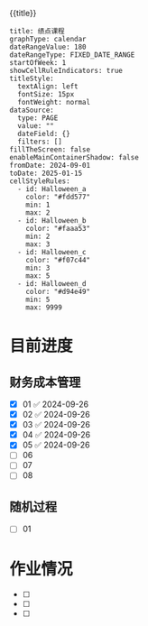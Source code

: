 {{title}}
```contributionGraph
title: 绩点课程
graphType: calendar
dateRangeValue: 180
dateRangeType: FIXED_DATE_RANGE
startOfWeek: 1
showCellRuleIndicators: true
titleStyle:
  textAlign: left
  fontSize: 15px
  fontWeight: normal
dataSource:
  type: PAGE
  value: ""
  dateField: {}
  filters: []
fillTheScreen: false
enableMainContainerShadow: false
fromDate: 2024-09-01
toDate: 2025-01-15
cellStyleRules:
  - id: Halloween_a
    color: "#fdd577"
    min: 1
    max: 2
  - id: Halloween_b
    color: "#faaa53"
    min: 2
    max: 3
  - id: Halloween_c
    color: "#f07c44"
    min: 3
    max: 5
  - id: Halloween_d
    color: "#d94e49"
    min: 5
    max: 9999

```

# 目前进度

## 财务成本管理

- [x] 01 ✅ 2024-09-26
- [x] 02 ✅ 2024-09-26
- [x] 03 ✅ 2024-09-26
- [x] 04 ✅ 2024-09-26
- [x] 05 ✅ 2024-09-26
- [ ] 06
- [ ] 07
- [ ] 08

## 随机过程

- [ ] 01

## 



# 作业情况

- [ ] 
- [ ] 
- [ ] 